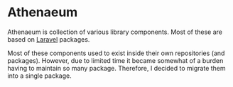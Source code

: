 # Athenaeum

Athenaeum is collection of various library components. Most of these are based on [Laravel](https://laravel.com/) packages.

Most of these components used to exist inside their own repositories (and packages).
However, due to limited time it became somewhat of a burden having to maintain so many package.
Therefore, I decided to migrate them into a single package.
